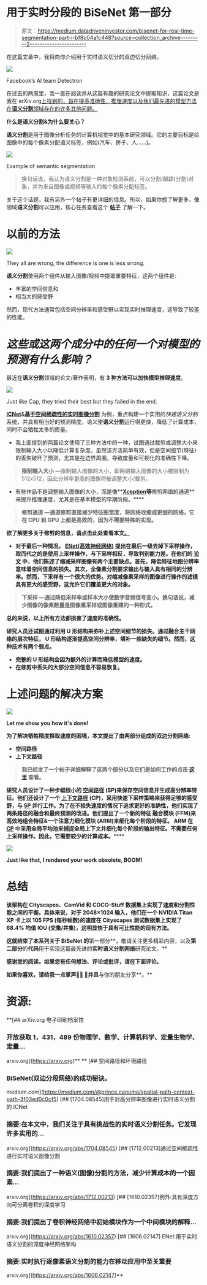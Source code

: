 # 用于实时分段的 BiSeNet 第一部分

> 原文：<https://medium.datadriveninvestor.com/bisenet-for-real-time-segmentation-part-i-bf8c04afc448?source=collection_archive---------2----------------------->

在这篇文章中，我将向你介绍用于实时语义切分的双边切分网络。

![](img/51341d96beae7c8db959e45a160d0535.png)

Facebook’s AI team Detectron

在过去的两周里，我一直在阅读并从这篇有趣的研究论文中提取知识，这篇论文是我在 arXiv.org[上找到的，旨在提高准确性、推理速度以及我们最先进的模型方法在**语义分割**领域存在的许多其他问题。](https://arxiv.org)

**什么是语义分割&为什么要关心？**

**语义分割**是用于图像分析任务的计算机视觉中的基本研究领域。它的主要目标是给图像中的每个像素分配语义标签，例如(汽车、房子、人……)。

![](img/34ab41ed926367c2c1468088a2a42271.png)

Example of semantic segmentation

> 换句话说，我认为语义分割是一种对象检测系统，可以分割/跟踪(分割)对象，并为来自图像或视频等输入的每个像素分配标签。

关于这个话题，我有另外一个帖子有更详细的信息。所以，如果你想了解更多，像领域**语义分割**可以应用，核心任务查看这个 [**帖子**](https://medium.com/@prince.canuma/spatial-path-context-path-3f03ed0c0cf5) 了解一下。

# **以前的方法**

![](img/0e0a17b3b24c5fbfda7c68b1cf53a939.png)

They all are wrong, the difference is one is less wrong.

**语义分割**使用两个组件从输入图像/视频中提取重要特征，这两个组件是:

*   丰富的空间信息和
*   相当大的感受野

然而，现代方法通常包括空间分辨率和感受野以实现实时推理速度，这导致了较差的性能。

# ***这些或这两个成分中的任何一个对模型的预测有什么影响？***

最近在**语义分割**领域的论文/著作表明，有 **3 种方法可以加快模型推理速度**。

![](img/30d8125ddb12535829d5ff98c2363c42.png)

Just like Cap, they tried their best but they failed in the end.

[**ICNet**](https://arxiv.org/abs/1704.08545)&[**基于空间稀疏性的实时图像分割**](https://arxiv.org/pdf/1712.00213.pdf) 为例，重点构建一个实用的*快速语义分割* 系统，并具有相当好的预测精度。语义使**语义分割**运行得更快，降低了计算成本，同时不会牺牲太多的质量。

*   我上面提到的两篇论文使用了三种方法中的一种，试图通过裁剪或调整大小来限制输入大小以降低计算复杂度。虽然该方法简单有效，但是空间细节(特征)的丢失破坏了预测，尤其是在边界周围，导致度量和可视化的准确性下降。

> **限制输入大小** —限制输入图像的大小，即网络输入图像的大小被限制为 512x512，因此分辨率更高的图像将被调整大小/裁剪。

*   有些作品不是调整输入图像的大小，而是像**[**Xception**](https://arxiv.org/pdf/1610.02357.pdf)**等**修剪网络的通道**来提升推理速度，尤其是在基本模型的早期阶段。****

> ******修剪通道** —通道修剪直接减少特征图宽度，将网络收缩成更细的网络。它在 CPU 和 GPU 上都是高效的，因为不需要特殊的实现。****

****欲了解更多关于**修剪**的信息，请点击此处查看本文[。](https://arxiv.org/pdf/1707.06168.pdf)****

*   ****对于最后一种情况， [**ENet(高效神经网络)**](https://arxiv.org/pdf/1606.02147.pdf) 提出在最后一级去掉**下采样**操作，取而代之的是使用**上采样**操作，与**下采样**相反，导致判别能力差。在他们的 [**论文**](https://arxiv.org/pdf/1606.02147.pdf) 中，他们陈述了**缩减采样**图像有两个主要缺点。首先，降低特征地图分辨率意味着空间信息的损失。其次，全像素分割要求输出与输入具有相同的分辨率。然而，**下采样**有一个很大的优势。对缩减像素采样的图像进行操作的滤镜具有更大的感受野，这允许它们覆盖更大的对象。****

> ******下采样** —通过降低采样率或样本大小使数字音频信号变小。换句话说，减少图像的像素数量是图像重采样或图像重建的一种形式。****

****总的来说，以上所有方法都损害了速度的准确性。****

****研究人员还试图通过利用 **U 形结构**来弥补上述空间细节的损失。通过融合主干网络的层次特征， **U 形结构**逐渐提高空间分辨率，填补一些缺失的细节。然而，这种技术有两个弱点。****

*   ****完整的 **U 形结构**会因为额外的计算而降低模型的速度。****
*   ****在**修剪**中丢失的大部分空间信息不容易恢复。****

# ******上述问题的解决方案******

****![](img/5709a355bb736a5fa2d276fac381e44f.png)****

****Let me show you how it's done!****

****为了解决牺牲精度换取速度的困境，本文提出了由两部分组成的双边分割网络:****

*   ****空间路径****
*   ****上下文路径****

> ****我已经发了一个帖子**详细解释了**这两个部分以及它们是如何工作的点击 [**这里**](https://medium.com/@prince.canuma/spatial-path-context-path-3f03ed0c0cf5) 查看。****

****研究人员设计了一种步幅很小的 [**空间路径**](https://medium.com/@prince.canuma/spatial-path-context-path-3f03ed0c0cf5) (SP)来保存空间信息并生成高分辨率特征。他们还设计了一个 [**上下文路径**](https://medium.com/@prince.canuma/spatial-path-context-path-3f03ed0c0cf5) (CP)，采用快速**下采样**策略来获得足够的感受野，与 [**SP**](https://medium.com/@prince.canuma/spatial-path-context-path-3f03ed0c0cf5) **并行工作。为了在不损失速度的情况下追求更好的准确性，他们实现了两条路径的融合和最终预测的改进。他们提出了一个新的**特征** **融合模块** (FFM)来高效地组合特征&一个**注意力细化模块** (ARM)来细化每个阶段的特征。 **ARM** 在 [**CP**](https://medium.com/@prince.canuma/spatial-path-context-path-3f03ed0c0cf5) 中采用全局平均池来捕捉全局上下文并细化每个阶段的输出特征。不需要任何**上采样**操作。因此，它需要较少的计算成本。******

**![](img/48e1290993853bea46eed9f5487a30aa.png)**

**Just like that, I rendered your work obsolete, BOOM!**

# ****总结****

**该架构在 Cityscapes、CamVid 和 COCO-Stuff 数据集上实现了速度和分割性能之间的平衡。具体来说，对于 2048×1024 输入，他们在一个 NVIDIA Titan XP 卡上以 105 **FPS** (每秒帧数)的速度在 Cityscapes 测试数据集上实现了 68.4% **均值 IOU** (交集/并集)，这明显快于具有可比性能的现有方法。**

**这就结束了本系列关于 **BiSeNet** 的**第一部分**，敬请关注更多精彩内容，以及**第二部分**的**代码**用于实现这篇最先进的**实时语义分割网络**研究论文。**

**感谢您的阅读。如果您有任何想法、评论或批评，请在下面评论。**

**如果你喜欢，请给我一点掌声👏👏 👏并且**与你的朋友分享**。**

# ****资源:****

 **[## arXiv.org 电子印刷档案馆

### 开放获取 1，431，489 份物理学、数学、计算机科学、定量生物学、定量…

arxiv.org](https://arxiv.org)** **[](https://medium.com/@prince.canuma/spatial-path-context-path-3f03ed0c0cf5) [## 空间路径和环境路径

### BiSeNet(双边分段网络)的成功秘诀。

medium.com](https://medium.com/@prince.canuma/spatial-path-context-path-3f03ed0c0cf5)  [## [1704.08545]用于对高分辨率图像进行实时语义分割的 ICNet

### 摘要:在本文中，我们关注于具有挑战性的实时语义分割任务。它发现许多实用的…

arxiv.org](https://arxiv.org/abs/1704.08545)  [## [1712.00213]通过空间稀疏性进行实时语义图像分割

### 摘要:我们提出了一种语义(图像)分割的方法，减少计算成本的一个因素…

arxiv.org](https://arxiv.org/abs/1712.00213)  [## [1610.02357]例外:具有深度方向可分离卷积的深度学习

### 摘要:我们提出了卷积神经网络中初始模块作为一个中间模块的解释…

arxiv.org](https://arxiv.org/abs/1610.02357)  [## [1606.02147] ENet:用于实时语义分割的深度神经网络架构

### 摘要:实时执行逐像素语义分割的能力在移动应用中至关重要

arxiv.org](https://arxiv.org/abs/1606.02147)**